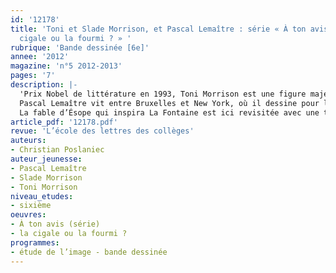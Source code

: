 ```yaml
---
id: '12178'
title: 'Toni et Slade Morrison, et Pascal Lemaître : série « À ton avis... », « La
  cigale ou la fourmi ? » '
rubrique: 'Bande dessinée [6e]'
annee: '2012'
magazine: 'n°5 2012-2013'
pages: '7'
description: |-
  'Prix Nobel de littérature en 1993, Toni Morrison est une figure majeure des lettres américaines. Elle a enseigné jusqu’en 2006 à l’université de Princeton et a écrit avec son fils Slade, qui est peintre, la série des « À ton avis... ».
  Pascal Lemaître vit entre Bruxelles et New York, où il dessine pour le « New Yorker », le « New York Times », le « Wall Street Journal », etc. Il a aussi publié de nombreux livres pour enfants.
  La fable d’Ésope qui inspira La Fontaine est ici revisitée avec une talentueuse impertinence.'
article_pdf: '12178.pdf'
revue: 'L’école des lettres des collèges'
auteurs:
- Christian Poslaniec
auteur_jeunesse:
- Pascal Lemaître
- Slade Morrison
- Toni Morrison
niveau_etudes:
- sixième
oeuvres:
- À ton avis (série)
- la cigale ou la fourmi ?
programmes:
- étude de l’image - bande dessinée
---
```

